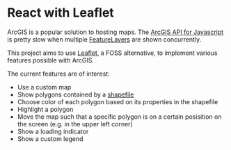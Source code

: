 # React with Leaflet

ArcGIS is a popular solution to hosting maps. The [ArcGIS API for Javascript](https://developers.arcgis.com/javascript) is pretty slow when multiple [FeatureLayers](https://doc.arcgis.com/en/arcgis-online/reference/feature-layers.htm) are shown concurrently.

This project aims to use [Leaflet](https://leafletjs.com), a FOSS alternative, to implement various features possible with ArcGIS.

The current features are of interest:
- Use a custom map
- Show polygons contained by a [shapefile](https://en.wikipedia.org/wiki/Shapefile)
- Choose color of each polygon based on its properties in the shapefile
- Highlight a polygon
- Move the map such that a specific polygon is on a certain posisition on the screen (e.g. in the upper left corner)
- Show a loading indicator
- Show a custom legend